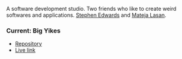 A software development studio. Two friends who like to create weird softwares and applications. [Stephen Edwards](https://github.com/sventi555) and [Mateja Lasan](https://github.com/matootie).

### Current: Big Yikes

- [Repository](https://github.com/studio7t/big-yikes)
- [Live link](https://bigyikes.ca)
